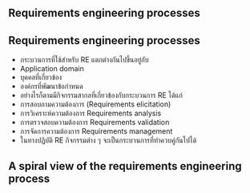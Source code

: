 ## Requirements engineering processes
## Requirements engineering processes
*	กระบวนการที่ใช้สำหรับ RE แตกต่างกันไปขึ้นอยู่กับ
*	Application domain
*	บุคคลที่เกี่ยวข้อง
*	องค์กรที่พัฒนาข้อกำหนด
*	อย่างไรก็ตามมีกิจกรรมสากลที่เกี่ยวข้องกับกระบวนการ RE ได้แก่
*	การสอบถามความต้องการ (Requirements elicitation)
*	การวิเคราะห์ความต้องการ Requirements analysis
*	การตรวจสอบความต้องการ Requirements validation
*	การจัดการความต้องการ Requirements management
*	ในทางปฏิบัติ RE กิจกรรมต่าง ๆ จะเป็นกระบวนการที่ทำควบคู่กันไปได้
## A spiral view of the requirements engineering process 